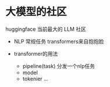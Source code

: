 # 大模型的社区
huggingface 当前最大的 LLM 社区
- NLP 常规任务
    transformers来自抱抱脸

- transformer的用法
    - pipeline(task)
        分发一个nlp任务
    - model
    - tokenier ...

